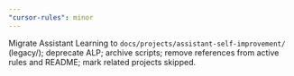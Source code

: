 ```yaml
---
"cursor-rules": minor
---
```


Migrate Assistant Learning to `docs/projects/assistant-self-improvement/` (legacy/); deprecate ALP; archive scripts; remove references from active rules and README; mark related projects skipped.


